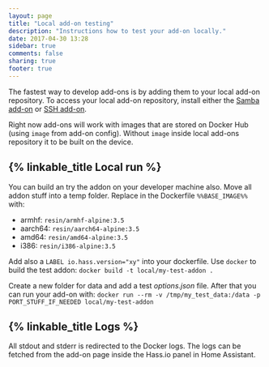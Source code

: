 ```yaml
---
layout: page
title: "Local add-on testing"
description: "Instructions how to test your add-on locally."
date: 2017-04-30 13:28
sidebar: true
comments: false
sharing: true
footer: true
---
```


The fastest way to develop add-ons is by adding them to your local add-on repository. To access your local add-on repository, install either the [Samba add-on] or [SSH add-on].

Right now add-ons will work with images that are stored on Docker Hub (using `image` from add-on config). Without `image` inside local add-ons repository it to be built on the device.

## {% linkable_title Local run %}

You can build an try the addon on your developer machine also. Move all addon stuff into a temp folder. Replace in the Dockerfile `%%BASE_IMAGE%%` with:

- armhf: `resin/armhf-alpine:3.5`
- aarch64: `resin/aarch64-alpine:3.5`
- amd64: `resin/amd64-alpine:3.5`
- i386: `resin/i386-alpine:3.5`

Add also a `LABEL io.hass.version="xy"` into your dockerfile.
Use `docker` to build the test addon: `docker build -t local/my-test-addon .`

Create a new folder for data and add a test _options.json_ file. After that you can run your add-on with: `docker run --rm -v /tmp/my_test_data:/data -p PORT_STUFF_IF_NEEDED local/my-test-addon`

## {% linkable_title Logs %}

All stdout and stderr is redirected to the Docker logs. The logs can be fetched from the add-on page inside the Hass.io panel in Home Assistant.

[Samba add-on]: /addons/samba/
[SSH add-on]: /addons/ssh/
